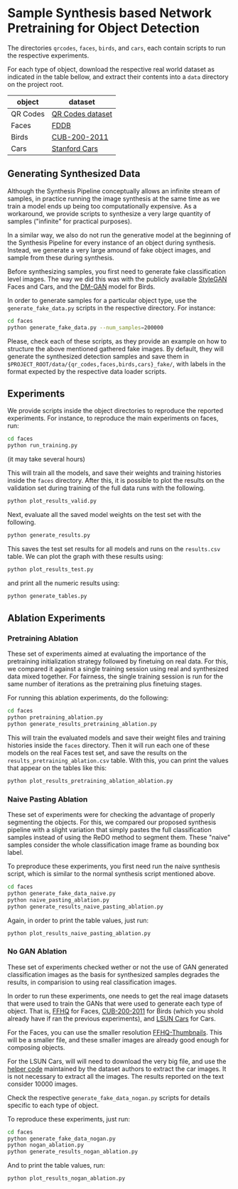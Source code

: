 # Sample Synthesis based Network Pretraining for Object Detection

The directories `qrcodes`, `faces`, `birds`, and `cars`, each contain scripts to run the respective experiments.

For each type of object, download the respective real world dataset as indicated in the table bellow, and extract their contents into a `data` directory on the project root.

**object** | **dataset**
---------- | -----------
QR Codes   | [QR Codes dataset](https://github.com/ImageU/QR_codes_dataset)
Faces      | [FDDB](http://vis-www.cs.umass.edu/fddb/)
Birds      | [CUB-200-2011](http://www.vision.caltech.edu/visipedia/CUB-200-2011.html)
Cars       | [Stanford Cars](https://ai.stanford.edu/~jkrause/cars/car_dataset.html)

## Generating Synthesized Data

Although the Synthesis Pipeline conceptually allows an infinite stream of samples, in practice running the image synthesis at the same time as we train a model ends up being too computationally expensive. As a workaround, we provide scripts to synthesize a very large quantity of samples ("infinite" for practical purposes).

In a similar way, we also do not run the generative model at the beginning of the Synthesis Pipeline for every instance of an object during synthesis. Instead, we generate a very large amound of fake object images, and sample from these during synthesis.

Before synthesizing samples, you first need to generate fake classification level images. The way we did this was with the publicly available [StyleGAN](https://github.com/NVlabs/stylegan) Faces and Cars, and the [DM-GAN](https://github.com/MinfengZhu/DM-GAN) model for Birds.

In order to generate samples for a particular object type, use the `generate_fake_data.py` scripts in the respective directory. For instance:

```bash
cd faces
python generate_fake_data.py --num_samples=200000
```

Please, check each of these scripts, as they provide an example on how to structure the above mentioned gathered fake images. By default, they will generate the synthesized detection samples and save them in `$PROJECT_ROOT/data/{qr_codes,faces,birds,cars}_fake/`, with labels in the format expected by the respective data loader scripts.

## Experiments

We provide scripts inside the object directories to reproduce the reported experiments. For instance, to reproduce the main experiments on faces, run:

```bash
cd faces
python run_training.py
```

(it may take several hours)

This will train all the models, and save their weights and training histories inside the `faces` directory. After this, it is possible to plot the results on the validation set during training of the full data runs with the following.

``` bash
python plot_results_valid.py
```

Next, evaluate all the saved model weights on the test set with the following.

``` bash
python generate_results.py
```

This saves the test set results for all models and runs on the `results.csv` table. We can plot the graph with these results using:

``` bash
python plot_results_test.py
```

and print all the numeric results using:

``` bash
python generate_tables.py
```

## Ablation Experiments

### Pretraining Ablation

These set of experiments aimed at evaluating the importance of the pretraining initialization strategy followed by finetuing on real data. For this, we compared it against a single training session using real and synthesized data mixed together. For fairness, the single training session is run for the same number of iterations as the pretraining plus finetuing stages.

For running this ablation experiments, do the following:

```bash
cd faces
python pretraining_ablation.py
python generate_results_pretraining_ablation.py
```

This will train the evaluated models and save their weight files and training histories inside the `faces` directory. Then it will run each one of these models on the real Faces test set, and save the results on the `results_pretraining_ablation.csv` table. With this, you can print the values that appear on the tables like this:

```bash
python plot_results_pretraining_ablation_ablation.py
```

### Naive Pasting Ablation

These set of experiments were for checking the advantage of properly segmenting the objects. For this, we compared our proposed synthesis pipeline with a slight variation that simply pastes the full classification samples instead of using the ReDO method to segment them. These "naive" samples consider the whole classification image frame as bounding box label.

To preproduce these experiments, you first need run the naive synthesis script, which is similar to the normal synthesis script mentioned above.

```bash
cd faces
python generate_fake_data_naive.py
python naive_pasting_ablation.py
python generate_results_naive_pasting_ablation.py
```

Again, in order to print the table values, just run:

```bash
python plot_results_naive_pasting_ablation.py
```

### No GAN Ablation

These set of experiments checked wether or not the use of GAN generated classification images as the basis for synthesized samples degrades the results, in comparision to using real classification images.

In order to run these experiments, one needs to get the real image datasets that were used to train the GANs that were used to generate each type of object. That is, [FFHQ](https://github.com/NVlabs/ffhq-dataset) for Faces, [CUB-200-2011](http://www.vision.caltech.edu/visipedia/CUB-200-2011.html) for Birds (which you shold already have if ran the previous experiments), and [LSUN Cars](https://www.yf.io/p/lsun) for Cars.

For the Faces, you can use the smaller resolution [FFHQ-Thumbnails](https://www.kaggle.com/greatgamedota/ffhq-face-data-set). This will be a smaller file, and these smaller images are already good enough for composing objects.

For the LSUN Cars, will will need to download the very big file, and use the [helper code](https://github.com/fyu/lsun) maintained by the dataset authors to extract the car images. It is not necessary to extract all the images. The results reported on the text consider 10000 images.

Check the respective `generate_fake_data_nogan.py` scripts for details specific to each type of object.

To reproduce these experiments, just run:

``` bash
cd faces
python generate_fake_data_nogan.py
python nogan_ablation.py
python generate_results_nogan_ablation.py
```

And to print the table values, run:

``` bash
python plot_results_nogan_ablation.py
```


